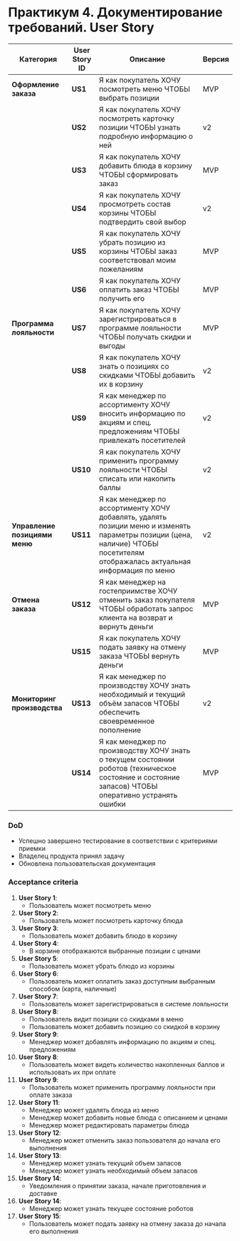 # Практикум 4. Документирование требований. User Story

| Категория                 | User Story ID  | Описание                                                                                     | Версия  |
|---------------------------|----------------|-----------------------------------------------------------------------------------------------|---------|
| **Оформление заказа**      | **US1**        | Я как покупатель ХОЧУ посмотреть меню ЧТОБЫ выбрать позиции                                   | MVP     |
|                           | **US2**        | Я как покупатель ХОЧУ посмотреть карточку позиции ЧТОБЫ узнать подробную информацию о ней     | v2      |
|                           | **US3**        | Я как покупатель ХОЧУ добавить блюда в корзину ЧТОБЫ сформировать заказ                       | MVP     |
|                           | **US4**        | Я как покупатель ХОЧУ просмотреть состав корзины ЧТОБЫ подтвердить свой выбор                 | v2      |
|                           | **US5**        | Я как покупатель ХОЧУ убрать позицию из корзины ЧТОБЫ заказ соответствовал моим пожеланиям    | MVP     |
|                           | **US6**        | Я как покупатель ХОЧУ оплатить заказ ЧТОБЫ получить его                                       | MVP     |
| **Программа лояльности**   | **US7**        | Я как покупатель ХОЧУ зарегистрироваться в программе лояльности ЧТОБЫ получать скидки и выгоды| MVP     |
|                           | **US8**        | Я как покупатель ХОЧУ знать о позициях со скидками ЧТОБЫ добавить их в корзину                | v2      |
|                           | **US9**        | Я как менеджер по ассортименту ХОЧУ вносить информацию по акциям и спец. предложениям ЧТОБЫ привлекать посетителей | v2      |
|                           | **US10**       | Я как покупатель ХОЧУ применить программу лояльности ЧТОБЫ списать или накопить баллы         | v2      |
| **Управление позициями меню**| **US11**     | Я как менеджер по ассортименту ХОЧУ добавлять, удалять позиции меню и изменять параметры позиции (цена, наличие) ЧТОБЫ посетителям отображалась актуальная информация по меню | v2      |
| **Отмена заказа**          | **US12**       | Я как менеджер на гостеприимстве ХОЧУ отменить заказ покупателя ЧТОБЫ обработать запрос клиента на возврат и вернуть деньги | MVP     |
|                           | **US15**       | Я как покупатель ХОЧУ подать заявку на отмену заказа ЧТОБЫ вернуть деньги                     | MVP     |
| **Мониторинг производства**| **US13**       | Я как менеджер по производству ХОЧУ знать необходимый и текущий объём запасов ЧТОБЫ обеспечить своевременное пополнение | v2      |
|                           | **US14**       | Я как менеджер по производству ХОЧУ знать о текущем состоянии роботов (техническое состояние и состояние запасов) ЧТОБЫ оперативно устранять ошибки | MVP     |


### DoD

- Успешно завершено тестирование в соответствии с критериями приемки
- Владелец продукта принял задачу
- Обновлена пользовательская документация

### Acceptance criteria

1. **User Story 1**:
    - Пользователь может посмотреть меню
2. **User Story 2**:
    - Пользователь может посмотреть карточку блюда
3. **User Story 3**:
    - Пользователь может добавить блюдо в корзину
4. **User Story 4**:
    - В корзине отображаются выбранные позиции с ценами
5. **User Story 5**:
    - Пользователь может убрать блюдо из корзины
6. **User Story 6**:
    - Пользователь может оплатить заказ доступным выбранным способом (карта, наличные)
7. **User Story 7**:
    - Пользователь может зарегистрироваться в системе лояльности
8. **User Story 8**:
    - Пользователь видит позиции со скидками в меню
    - Пользователь может добавить позицию со скидкой в корзину
9. **User Story 9**:
    - Менеджер может добавлять информацию по акциям и спец. предложениям
10. **User Story 8**:
    - Пользователь может видеть количество накопленных баллов и использовать их при оплате
11. **User Story 9**:
    - Пользователь может применить программу лояльности при оплате заказа
12. **User Story 11**:
    - Менеджер может удалять блюда из меню
    - Менеджер может добавить новые блюда с описанием и ценами
    - Менеджер может редактировать параметры блюда
13. **User Story 12**:
    - Менеджер может отменить заказ пользователя до начала его выполнения
14. **User Story 13**:
    - Менеджер может узнать текущий объем запасов
    - Менеджер может узнать необходимый объем запасов
15. **User Story 14**:
    - Уведомления о принятии заказа, начале приготовления и доставке
16. **User Story 14**:
    - Менеджер может узнать текущее состояние роботов
17. **User Story 15**:
    - Пользователь может подать заявку на отмену заказа до начала его выполнения
